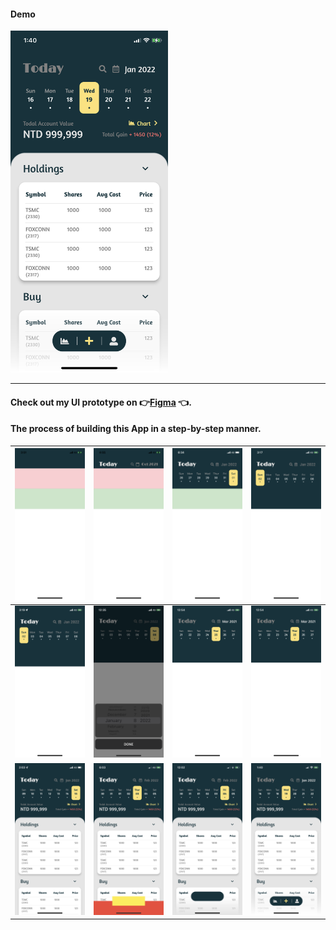 #### Demo

<img src='./readmeImg/13.PNG' width='50%'>
<hr >

#### Check out my UI prototype on 👉[Figma](https://www.figma.com/file/jsCjXvW1PtSiD8ekU96Rkb/Stock?type=design&node-id=0%3A1&mode=design&t=qGdiATgp7GnjrZPc-1) 👈.


#### The process of building this App in a step-by-step manner.

| ![](./readmeImg/1.PNG) |  ![](./readmeImg/2.PNG)  | ![](./readmeImg/3.PNG)  |![](./readmeImg/4.PNG)  |
|---|---|---|---|
|  ![](./readmeImg/5.PNG)   | ![](./readmeImg/7.PNG)   |  ![](./readmeImg/8.PNG)  | ![](./readmeImg/8.PNG)   |
| ![](./readmeImg/10.PNG)    | ![](./readmeImg/11.PNG)   |  ![](./readmeImg/12.PNG)  |  ![](./readmeImg/13.PNG)  | 

